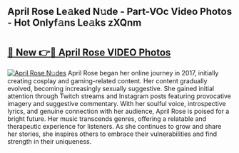 ## April Rose Le𝚊ked N𝚞de - Part-VOc Video Photos - Hot Onlyf𝚊ns Le𝚊ks zXQnm

# <h2><a href="http://ab90565.deff.icu/?id=April+Rose">🔗 New 👉🔴 April Rose VIDEO Photos</a></h2>

[![April Rose N𝚞des](https://i.imgur.com/rIISA9y.gif)](http://ab90565.deff.icu/?id=April+Rose)
April Rose began her online journey in 2017, initially creating cosplay and gaming-related content. Her content gradually evolved, becoming increasingly sexually suggestive. She gained initial attention through Twitch streams and Instagram posts featuring provocative imagery and suggestive commentary. With her soulful voice, introspective lyrics, and genuine connection with her audience, April Rose is poised for a bright future. Her music transcends genres, offering a relatable and therapeutic experience for listeners. As she continues to grow and share her stories, she inspires others to embrace their vulnerabilities and find strength in their uniqueness.
